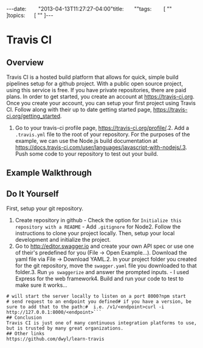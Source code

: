 ---date:        "2013-04-13T11:27:27-04:00"title:       ""tags:        [ "" ]topics:      [ "" ]---
# Travis CI
## Overview
Travis CI is a hosted build platform that allows for quick, simple build pipelines setup for a github project. With a public open source project, using this service is free. If you have private repositories, there are paid plans.
In order to get started, you create an account at https://travis-ci.org. Once you create your account, you can setup your first project using Travis CI. Follow along with their up to date getting started page, https://travis-ci.org/getting_started.
1. Go to your travis-ci profile page, https://travis-ci.org/profile/<username>.2. Add a `.travis.yml` file to the root of your repository. For the purposes of the example, we can use the Node.js build documentation at https://docs.travis-ci.com/user/languages/javascript-with-nodejs/.3. Push some code to your repository to test out your build.
## Example Walkthrough
## Do It Yourself
First, setup your git repository.
1. Create repository in github - Check the option for `Initialize this repository with a README` - Add `.gitignore` for Node2. Follow the instructions to clone your project locally.
Then, setup your local development and initialize the project.
1. Go to http://editor.swagger.io and create your own API spec or use one of their's predefined for you (File -> Open Example...). Download the yaml file via File -> Download YAML.2. In your project folder you created for the git repository, move the `swagger.yaml` file you downloaded to that folder.3. Run `yo swaggerize` and answer the prompted inputs. - I used Express for the web framework4. Build and run your code to test to make sure it works...
```bash# will install dependencies to the ./node_modules foldernpm install
# will start the server locally to listen on a port 8000?npm start
# send request to an endpoint you defined# if you have a version, be sure to add that to the path:#  i.e. /v1/<endpoint>curl -i http://127.0.0.1:8000/<endpoint>```
## Conclusion
Travis CI is just one of many continuous integration platforms to use, but is trusted by many great organizations.
## Other links
https://github.com/dwyl/learn-travis
